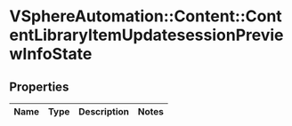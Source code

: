 # VSphereAutomation::Content::ContentLibraryItemUpdatesessionPreviewInfoState

## Properties
Name | Type | Description | Notes
------------ | ------------- | ------------- | -------------


